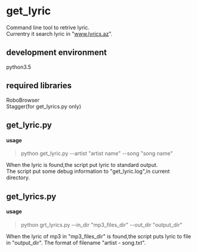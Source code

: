 # get_lyric
Command line tool to retrive lyric.  
Currentry it search lyric in "www.lyrics.az".  

## development environment
python3.5  

## required libraries
RoboBrowser  
Stagger(for get_lyrics.py only)

## get_lyric.py
#### usage
>python get_lyric.py --artist "artist name" --song "song name"

When the lyric is found,the script put lyric to standard output.  
The script put some debug information to "get_lyric.log",in current directory.

## get_lyrics.py
#### usage
>python grt_lyrics.py --in_dir "mp3_files_dir" --out_dir "output_dir"

When the lyric of mp3 in "mp3_files_dir" is found,the script puts lyric to file in "output_dir".
The format of filename "artist - song.txt".
